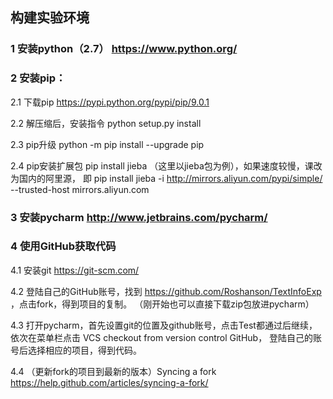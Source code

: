 ##  构建实验环境

### 1  安装python（2.7）  https://www.python.org/

### 2  安装pip：

2.1 下载pip     https://pypi.python.org/pypi/pip/9.0.1 

2.2 解压缩后，安装指令  python setup.py install

2.3 pip升级  python -m pip install --upgrade pip

2.4 pip安装扩展包 pip install jieba （这里以jieba包为例），如果速度较慢，课改为国内的阿里源，
    即 pip install jieba -i http://mirrors.aliyun.com/pypi/simple/ --trusted-host mirrors.aliyun.com 

### 3  安装pycharm       http://www.jetbrains.com/pycharm/

### 4  使用GitHub获取代码

4.1  安装git    https://git-scm.com/ 

4.2  登陆自己的GitHub账号，找到 https://github.com/Roshanson/TextInfoExp ，点击fork，得到项目的复制。
（刚开始也可以直接下载zip包放进pycharm）

4.3  打开pycharm，首先设置git的位置及github账号，点击Test都通过后继续，依次在菜单栏点击  VCS  checkout from version control  GitHub，
    登陆自己的账号后选择相应的项目，得到代码。
    
4.4  （更新fork的项目到最新的版本）Syncing a fork  https://help.github.com/articles/syncing-a-fork/
